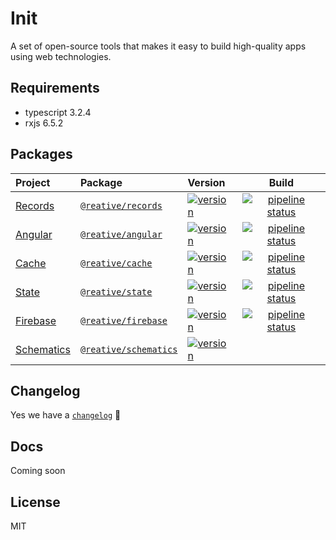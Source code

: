 # Init

A set of open-source tools that makes it easy to build high-quality apps using web technologies.

## Requirements

* typescript 3.2.4
* rxjs 6.5.2

## Packages

| Project | Package | Version | Build |
| :--- | :--- | :--- | :---: |
| [Records](https://docs.reative.dev/records) | [`@reative/records`](https://www.npmjs.com/package/@reative/records) | [![version](https://img.shields.io/npm/v/@reative/records/latest.svg)](https://www.npmjs.com/package/@reative/records) | [![pipeline status](https://gitlab.com/reative-team/test-records/badges/master/pipeline.svg)](https://gitlab.com/reative-team/test-records/commits/master) |
| [Angular](https://docs.reative.dev/angular) | [`@reative/angular`](https://www.npmjs.com/package/@reative/angular) | [![version](https://img.shields.io/npm/v/@reative/angular/latest.svg)](https://www.npmjs.com/package/@reative/angular) | [![pipeline status](https://gitlab.com/reative-team/test-angular/badges/master/pipeline.svg)](https://gitlab.com/reative-team/test-angular/commits/master) |
| [Cache](https://docs.reative.dev/cache) | [`@reative/cache`](https://www.npmjs.com/package/@reative/cache) | [![version](https://img.shields.io/npm/v/@reative/cache/latest.svg)](https://www.npmjs.com/package/@reative/cache) | [![pipeline status](https://gitlab.com/reative-team/test-cache/badges/master/pipeline.svg)](https://gitlab.com/reative-team/test-cache/commits/master) |
| [State](https://docs.reative.dev/state) | [`@reative/state`](https://www.npmjs.com/package/@reative/state) | [![version](https://img.shields.io/npm/v/@reative/state/latest.svg)](https://www.npmjs.com/package/@reative/state) | [![pipeline status](https://gitlab.com/reative-team/test-state/badges/master/pipeline.svg)](https://gitlab.com/reative-team/test-state/commits/master) |
| [Firebase](https://docs.reative.dev/firebase) | [`@reative/firebase`](https://www.npmjs.com/package/@reative/firebase) | [![version](https://img.shields.io/npm/v/@reative/firebase/latest.svg)](https://www.npmjs.com/package/@reative/firebase) | [![pipeline status](https://gitlab.com/reative-team/test-firebase/badges/master/pipeline.svg)](https://gitlab.com/reative-team/test-firebase/commits/master) |
| [Schematics](https://docs.reative.dev/schematics) | [`@reative/schematics`](https://www.npmjs.com/package/@reative/schematics) | [![version](https://img.shields.io/npm/v/@reative/schematics/latest.svg)](https://www.npmjs.com/package/@reative/schematics) |  |

## Changelog

Yes we have a [`changelog`](https://github.com/stewwan/reative/tree/b8c03c9bedb723d3f72c95bcb9c8fc9152dabee1/CHANGELOG.md) 🍭

## Docs

Coming soon

## License

MIT

